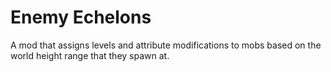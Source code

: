 # Enemy Echelons
A mod that assigns levels and attribute modifications to mobs based on the world height range that they spawn at.
